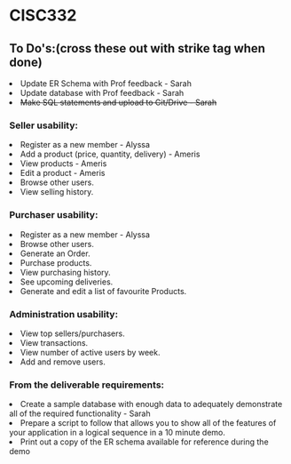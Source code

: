 # CISC332

<h2>To Do's:(cross these out with strike tag when done)</h2>
<li>Update ER Schema with Prof feedback - Sarah</li>
<li>Update database with Prof feedback - Sarah</strike></li>
<li><strike> Make SQL statements and upload to Git/Drive - Sarah</strike></li>
<h3>Seller usability:</h3>
<li>Register as a new member - Alyssa</li>
<li>Add a product (price, quantity, delivery) - Ameris</li>
<li>View products - Ameris </li>
<li>Edit a product - Ameris</li>
<li>Browse other users.</li>
<li>View selling history.</li>
<h3>Purchaser usability:</h3>
<li>Register as a new member - Alyssa</li>
<li>Browse other users.</li>
<li>Generate an Order.</li>
<li>Purchase products.</li>
<li>View purchasing history.</li>
<li>See upcoming deliveries.</li>
<li>Generate and edit a list of favourite Products.</li>
<h3>Administration usability:</h3>
<li>View top sellers/purchasers.</li>
<li>View transactions.</li>
<li>View number of active users by week.</li>
<li>Add and remove users.</li>

<h3>From the deliverable requirements:</h3>
<li>Create a sample database with enough data to adequately demonstrate all of the required functionality - Sarah</li>
<li>Prepare a script to follow that allows you to show all of the features of your application in a logical sequence in a 10 minute demo.</li>
<li>Print out a copy of the ER schema available for reference during the demo</li>

